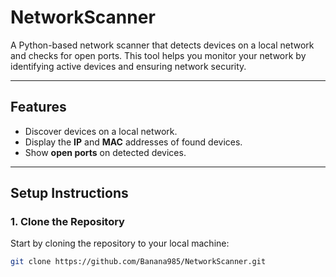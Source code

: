 # **NetworkScanner**

A Python-based network scanner that detects devices on a local network and checks for open ports. This tool helps you monitor your network by identifying active devices and ensuring network security.

---

## **Features**

- Discover devices on a local network.
- Display the **IP** and **MAC** addresses of found devices.
- Show **open ports** on detected devices.

---

## **Setup Instructions**

### **1. Clone the Repository**

Start by cloning the repository to your local machine:

```bash
git clone https://github.com/Banana985/NetworkScanner.git

